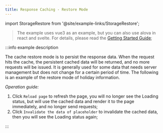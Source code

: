 ```yaml
---
title: Response Caching - Restore Mode
---
```


import StorageRestore from '@site/example-links/StorageRestore';

> The example uses vue3 as an example, but you can also use alova in react and svelte. For details, please read the [Getting Started Guide](/v2/tutorial/getting-started);

<StorageRestore></StorageRestore>

:::info example description

The cache restore mode is to persist the response data. When the request hits the cache, the persistent cached data will be returned, and no more requests will be issued. It is generally used for some data that needs server management but does not change for a certain period of time. The following is an example of the restore mode of holiday information.

_Operation guide:_

1. Click `Reload page` to refresh the page, you will no longer see the Loading status, but will use the cached data and render it to the page immediately, and no longer send requests;
2. Click `Invalidate the data of placeholder` to invalidate the cached data, then you will see the Loading status again;

:::

